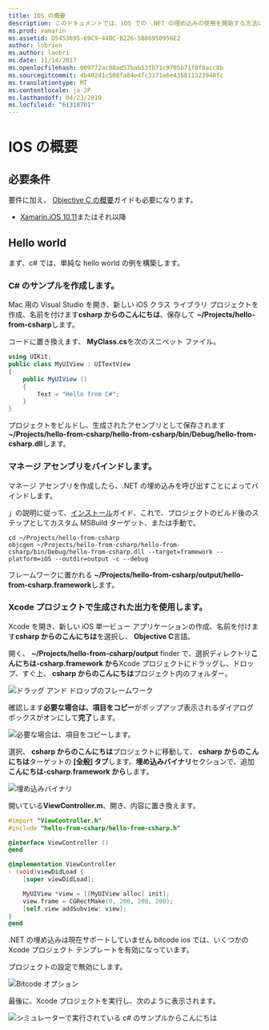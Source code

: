 ```yaml
---
title: IOS の概要
description: このドキュメントでは、iOS での .NET の埋め込みの使用を開始する方法について説明します。 要件について説明し、マネージ アセンブリをバインドし、Xcode プロジェクトの出力を使用する方法を示すサンプル アプリを表示します。
ms.prod: xamarin
ms.assetid: D5453695-69C9-44BC-B226-5B86950956E2
author: lobrien
ms.author: laobri
ms.date: 11/14/2017
ms.openlocfilehash: 009772ac88ad57bab53fb71c9705b71f0f8acc8b
ms.sourcegitcommit: 4b402d1c508fa84e4fc3171a6e43b811323948fc
ms.translationtype: MT
ms.contentlocale: ja-JP
ms.lasthandoff: 04/23/2019
ms.locfileid: "61318701"
---
```

# <a name="getting-started-with-ios"></a>IOS の概要

## <a name="requirements"></a>必要条件

要件に加え、 [Objective C の概要](~/tools/dotnet-embedding/get-started/objective-c/index.md)ガイドも必要になります。

* [Xamarin.iOS 10.11](https://visualstudio.microsoft.com/xamarin/)またはそれ以降

## <a name="hello-world"></a>Hello world

まず、c# では、単純な hello world の例を構築します。

### <a name="create-c-sample"></a>C# のサンプルを作成します。

Mac 用の Visual Studio を開き、新しい iOS クラス ライブラリ プロジェクトを作成、名前を付けます**csharp からのこんにちは**、保存して **~/Projects/hello-from-csharp**します。

コードに置き換えます、 **MyClass.cs**を次のスニペット ファイル。

```csharp
using UIKit;
public class MyUIView : UITextView
{
    public MyUIView ()
    {
        Text = "Hello from C#";
    }
}
```

プロジェクトをビルドし、生成されたアセンブリとして保存されます **~/Projects/hello-from-csharp/hello-from-csharp/bin/Debug/hello-from-csharp.dll**します。

### <a name="bind-the-managed-assembly"></a>マネージ アセンブリをバインドします。

マネージ アセンブリを作成したら、.NET の埋め込みを呼び出すことによってバインドします。

」の説明に従って、[インストール](~/tools/dotnet-embedding/get-started/install/install.md)ガイド、これで、プロジェクトのビルド後のステップとしてカスタム MSBuild ターゲット、または手動で。

```shell
cd ~/Projects/hello-from-csharp
objcgen ~/Projects/hello-from-csharp/hello-from-csharp/bin/Debug/hello-from-csharp.dll --target=framework --platform=iOS --outdir=output -c --debug
```

フレームワークに置かれる **~/Projects/hello-from-csharp/output/hello-from-csharp.framework**します。

### <a name="use-the-generated-output-in-an-xcode-project"></a>Xcode プロジェクトで生成された出力を使用します。

Xcode を開き、新しい iOS 単一ビュー アプリケーションの作成、名前を付けます**csharp からのこんにちは**を選択し、 **Objective C**言語。

開く、 **~/Projects/hello-from-csharp/output** finder で、選択ディレクトリ**こんにちは-csharp.framework から**Xcode プロジェクトにドラッグし、ドロップ、すぐ上、 **csharp からのこんにちは**プロジェクト内のフォルダー。

![ドラッグ アンド ドロップのフレームワーク](ios-images/hello-from-csharp-ios-drag-drop-framework.png)

確認します**必要な場合は、項目をコピー**がポップアップ表示されるダイアログ ボックスがオンにして**完了**します。

![必要な場合は、項目をコピーします。](ios-images/hello-from-csharp-ios-copy-items-if-needed.png)

選択、 **csharp からのこんにちは**プロジェクトに移動して、 **csharp からのこんにちは**ターゲットの **[全般] タブ**します。**埋め込みバイナリ**セクションで、追加**こんにちは-csharp.framework から**します。

![埋め込みバイナリ](ios-images/hello-from-csharp-ios-embedded-binaries.png)

開いている**ViewController.m**、開き、内容に置き換えます。

```objective-c
#import "ViewController.h"
#include "hello-from-csharp/hello-from-csharp.h"

@interface ViewController ()
@end

@implementation ViewController
- (void)viewDidLoad {
    [super viewDidLoad];

    MyUIView *view = [[MyUIView alloc] init];
    view.frame = CGRectMake(0, 200, 200, 200);
    [self.view addSubview: view];
}
@end
```

.NET の埋め込みは現在サポートしていません bitcode ios では、いくつかの Xcode プロジェクト テンプレートを有効になっています。 

プロジェクトの設定で無効にします。

![Bitcode オプション](../../images/ios-bitcode-option.png)

最後に、Xcode プロジェクトを実行し、次のように表示されます。

![シミュレーターで実行されている c# のサンプルからこんにちは](ios-images/hello-from-csharp-ios.png)
